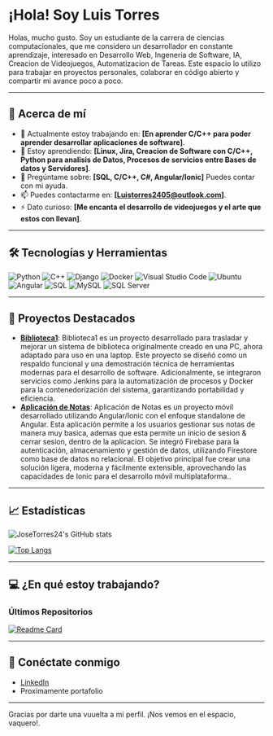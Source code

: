 #  ¡Hola! Soy Luis Torres 

Holas, mucho gusto. Soy un estudiante de la carrera de ciencias computacionales, que me considero un desarrollador en constante aprendizaje, interesado en Desarrollo Web, Ingeneria de Software, IA, Creacion de Videojuegos, Automatizacion de Tareas. Este espacio lo utilizo para trabajar en proyectos personales, colaborar en código abierto y compartir mi avance poco a poco.

---

## 🚀 Acerca de mí

- 🔭 Actualmente estoy trabajando en: **[En aprender C/C++ para poder aprender desarrollar aplicaciones de software]**.
- 🌱 Estoy aprendiendo: **[Linux, Jira, Creacion de Software con C/C++, Python para analisis de Datos, Procesos de servicios entre Bases de datos y Servidores]**.
- 💬 Pregúntame sobre: **[SQL, C/C++, C#, Angular/Ionic]** Puedes contar con mi ayuda.
- 📫 Puedes contactarme en: **[Luistorres2405@outlook.com]**.
- ⚡ Dato curioso: **[Me encanta el desarrollo de videojuegos y el arte que estos con llevan]**.

---

## 🛠️ Tecnologías y Herramientas

![Python](https://img.shields.io/badge/-Python-05122A?style=flat&logo=python)
![C++](https://img.shields.io/badge/-C++-05122A?style=flat&logo=cplusplus)
![Django](https://img.shields.io/badge/-Django-05122A?style=flat&logo=django)
![Docker](https://img.shields.io/badge/-Docker-05122A?style=flat&logo=docker)
![Visual Studio Code](https://img.shields.io/badge/-VS%20Code-05122A?style=flat&logo=visual-studio-code)
![Ubuntu](https://img.shields.io/badge/-Ubuntu-05122A?style=flat&logo=ubuntu)
![Angular](https://img.shields.io/badge/-Angular-05122A?style=flat&logo=angular)
![SQL](https://img.shields.io/badge/-SQL-05122A?style=flat&logo=postgresql)
![MySQL](https://img.shields.io/badge/-MySQL-05122A?style=flat&logo=mysql)
![SQL Server](https://img.shields.io/badge/-SQL%20Server-05122A?style=flat&logo=microsoft-sql-server)


---

## 🌟 Proyectos Destacados

- **[Biblioteca1](https://github.com/JoseTorres24/Biblioteca1)**: Biblioteca1 es un proyecto desarrollado para trasladar y mejorar un sistema de biblioteca originalmente creado en una PC, ahora adaptado para uso en una laptop. Este proyecto se diseñó como un respaldo funcional y una demostración técnica de herramientas modernas para el desarrollo de software.
Adicionalmente, se integraron servicios como Jenkins para la automatización de procesos y Docker para la contenedorización del sistema, garantizando portabilidad y eficiencia.
- **[Aplicación de Notas](https://github.com/JoseTorres24/proyecto-aplicaciones-moviles)**: Aplicación de Notas es un proyecto móvil desarrollado utilizando Angular/Ionic con el enfoque standalone de Angular. Esta aplicación permite a los usuarios gestionar sus notas de manera muy basica, ademas que esta permite un inicio de sesion & cerrar sesion, dentro de la aplicacion. Se integró Firebase para la autenticación, almacenamiento y gestión de datos, utilizando Firestore como base de datos no relacional.
El objetivo principal fue crear una solución ligera, moderna y fácilmente extensible, aprovechando las capacidades de Ionic para el desarrollo móvil multiplataforma..

---

## 📈 Estadísticas

![JoseTorres24's GitHub stats](https://github-readme-stats.vercel.app/api?username=JoseTorres24&show_icons=true&theme=radical)

[![Top Langs](https://github-readme-stats.vercel.app/api/top-langs/?username=JoseTorres24&layout=compact&theme=radical)](https://github.com/JoseTorres24/github-readme-stats)

---

## 💻 ¿En qué estoy trabajando?

### Últimos Repositorios

[![Readme Card](https://github-readme-stats.vercel.app/api/pin/?username=JoseTorres24&repo=Repaso_C-CPP&theme=radical)](https://github.com/JoseTorres24/Repaso_C-CPP)


---

## 💬 Conéctate conmigo

- [LinkedIn](https://www.linkedin.com/in/luis-torres-0a7a48286/)
- Proximamente portafolio 

---

Gracias por darte una vuuelta a mi perfil. ¡Nos vemos en el espacio, vaquero!.
